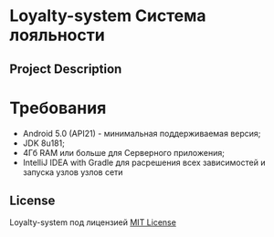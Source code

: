 # Loyalty-system Система лояльности 

## Project Description


# Требования
* Android 5.0 (API21) - минимальная поддерживаемая версия;
* JDK 8u181;
* 4Гб RAM или больше для Серверного приложения;
* IntelliJ IDEA with Gradle для расрешения всех зависимостей и запуска узлов узлов сети  

## License
Loyalty-system под лицензией [MIT License](https://opensource.org/licenses/MIT)
